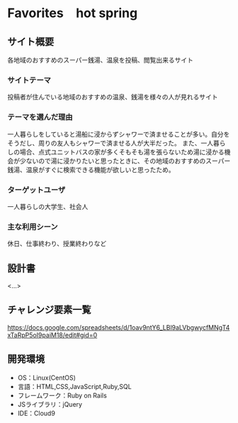 # Favorites　hot spring

## サイト概要
各地域のおすすめのスーパー銭湯、温泉を投稿、閲覧出来るサイト

### サイトテーマ
投稿者が住んでいる地域のおすすめの温泉、銭湯を様々の人が見れるサイト


### テーマを選んだ理由
一人暮らしをしていると湯船に浸からずシャワーで済ませることが多い。自分をそうだし、周りの友人もシャワーで済ませる人が大半だった。
また、一人暮らしの場合、点式ユニットバスの家が多くそもそも湯を張らないため湯に浸かる機会が少ないので湯に浸かりたいと思ったときに、その地域のおすすめのスーパー銭湯、温泉がすぐに検索できる機能が欲しいと思ったため。

### ターゲットユーザ
一人暮らしの大学生、社会人

### 主な利用シーン
休日、仕事終わり、授業終わりなど

## 設計書
<...>

## チャレンジ要素一覧
https://docs.google.com/spreadsheets/d/1oav9ntY6_LBl9aLVbgwycfMNgT4xTaRpP5oI9paiM18/edit#gid=0

## 開発環境
- OS：Linux(CentOS)
- 言語：HTML,CSS,JavaScript,Ruby,SQL
- フレームワーク：Ruby on Rails
- JSライブラリ：jQuery
- IDE：Cloud9
